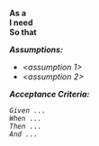 **As a** <some role>  
**I need** <some function>  
**So that** <i get some benefit>

**Assumptions:**
- <assumption 1>  
- <assumption 2>

**Acceptance Criteria:**

```
Given ...
When ...
Then ...
And ...
```
